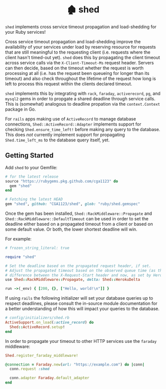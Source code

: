 <h1 align="center">🏚 shed</h1>

`shed` implements cross service timeout propagation and load-shedding for your
Ruby services!

Cross service timeout propagation and load-shedding improve the availability of
your services under load by reserving resource for requests that are still
meaningful to the requesting client (i.e. requests where the client hasn't
timed-out yet). `shed` does this by propagating the client timeout across
service calls via the `X-Client-Timeout-Ms` request header. Servers can then
decide, based on the timeout whether the request is worth processing at all
(i.e. has the request been queueing for longer than its timeout) and also check
throughout the lifetime of the request how long is left to process this request
within the clients declared timeout.

`shed` implements this by integrating with `rack`, `faraday`, `activerecord`,
`pg`, and `mysql2` gems in order to propgate a shared deadline through service
calls. This is (somewhat) analogous to deadline propation via the
`context.Context` package in Go.

For `rails` apps making use of `ActiveRecord` to manage database connections,
`Shed::ActiveRecord::Adapter` implements support for checking
`Shed.ensure_time_left!` before making any query to the database. This does
_not_ currently implement support for propagating `Shed.time_left_ms` to the
database query itself, yet.

## Getting Started

Add `shed` to your Gemfile:

```ruby
# for the latest release
source "https://rubygems.pkg.github.com/cga1123" do
  gem "shed"
end

# Fetching the latest HEAD
gem "shed", github: "CGA1123/shed", glob: "ruby/shed.gemspec"
```

Once the gem has been installed, `Shed::RackMiddleware::Propagate` and
`Shed::RackMiddleware::DefaultTimeout` can be used in order to set the deadline
either based on a propagated timeout from a client or based on some default
value. Or both, the lower shortest deadline will win.

For example:

```ruby
# frozen_string_literal: true

require "shed"

# Set the deadline based on the propagated request header, if set.
# Adjust the propagated timeout based on the observed queue time (as the
# difference between the X-Request-Start header and now, as set by Heroku).
use Shed::RackMiddleware::Propagate, delta: Shed::HerokuDelta

run ->(_env) { [200, {}, ["Hello, world!\n"]] }
```

If using `rails` the following initializer will set your database queries up to
respect deadlines, please consult the in-source module documentation for a
better understanding of how this will impact your queries to the database.

```ruby
# config/initializers/shed.rb
ActiveSupport.on_load(:active_record) do
  Shed::ActiveRecord.setup!
end
```

In order to propagate your timeout to other HTTP services use the `faraday`
middleware:

```ruby
Shed.register_faraday_middleware!

@connection = Faraday.new(url: "https://example.com") do |conn|
  conn.request :shed

  conn.adapter Faraday.default_adapter
end
```
